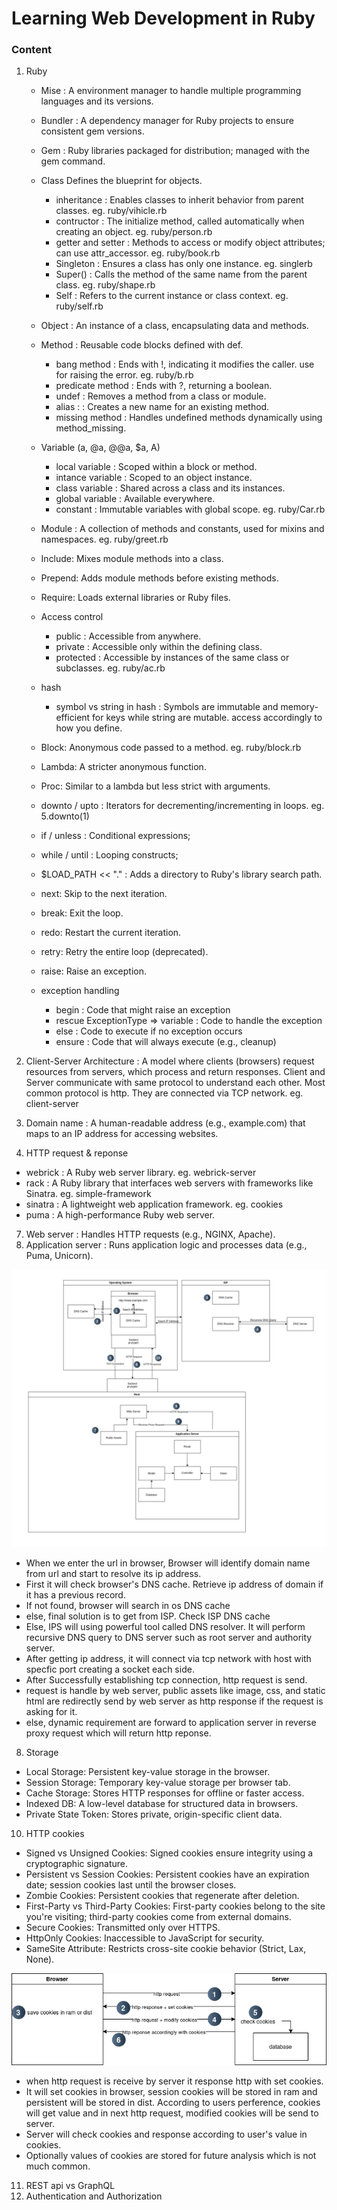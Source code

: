 # Learning Web Development in Ruby
### Content
1. Ruby
   * Mise : A environment manager to handle multiple programming languages and its versions.

   * Bundler : A dependency manager for Ruby projects to ensure consistent gem versions.

   * Gem : Ruby libraries packaged for distribution; managed with the gem command.

   * Class
      Defines the blueprint for objects.
     - inheritance : Enables classes to inherit behavior from     parent classes. eg. ruby/vihicle.rb
     - contructor : The initialize method, called automatically when creating an object. eg. ruby/person.rb
     - getter and setter : Methods to access or modify object attributes; can use attr_accessor. eg. ruby/book.rb
     - Singleton :  Ensures a class has only one instance. eg. singlerb
     - Super() : Calls the method of the same name from the parent class. eg. ruby/shape.rb
     - Self : Refers to the current instance or class context. eg. ruby/self.rb

   * Object : An instance of a class, encapsulating data and methods.

   * Method : Reusable code blocks defined with def.
     - bang method : Ends with !, indicating it modifies the caller. use for raising the error. eg. ruby/b.rb
     - predicate method : Ends with ?, returning a boolean.
     - undef : Removes a method from a class or module.
     - alias : : Creates a new name for an existing method.
     - missing method : Handles undefined methods dynamically using method_missing.

   * Variable (a, @a, @@a, $a, A)
     - local variable : Scoped within a block or method.
     - intance variable : Scoped to an object instance.
     - class variable : Shared across a class and its instances.
     - global variable : Available everywhere.
     - constant : Immutable variables with global scope.
     eg. ruby/Car.rb

   * Module : A collection of methods and constants, used for mixins and namespaces. eg. ruby/greet.rb

   * Include: Mixes module methods into a class.
   * Prepend: Adds module methods before existing methods.
   * Require: Loads external libraries or Ruby files.

   * Access control
     - public : Accessible from anywhere.
     - private : Accessible only within the defining class.
     - protected : Accessible by instances of the same class or subclasses.
     eg. ruby/ac.rb

   * hash
     - symbol vs string in hash : Symbols are immutable and memory-efficient for keys while string are mutable. access accordingly to how you define.
   
   * Block: Anonymous code passed to a method. eg. ruby/block.rb
   * Lambda: A stricter anonymous function.
   * Proc: Similar to a lambda but less strict with arguments.

   * downto / upto : Iterators for decrementing/incrementing in loops. eg. 5.downto(1)
   * if / unless : Conditional expressions;
   * while / until : Looping constructs; 
   * $LOAD_PATH << "." : Adds a directory to Ruby's library search path.
   * next: Skip to the next iteration.
   * break: Exit the loop.
   * redo: Restart the current iteration.
   * retry: Retry the entire loop (deprecated).
   * raise: Raise an exception.

   * exception handling
     - begin : Code that might raise an exception
     - rescue ExceptionType => variable : Code to handle the exception
     - else : Code to execute if no exception occurs
     - ensure : Code that will always execute (e.g., cleanup)

3. Client-Server Architecture : A model where clients (browsers) request resources from servers, which process and return responses. Client and Server communicate with same protocol to understand each other. Most common protocol is http. They are connected via TCP network. eg. client-server

4. Domain name : A human-readable address (e.g., example.com) that maps to an IP address for accessing websites.

5. HTTP request & reponse
  * webrick : A Ruby web server library. eg. webrick-server
  * rack : A Ruby library that interfaces web servers with frameworks like Sinatra. eg. simple-framework
  * sinatra : A lightweight web application framework. eg. cookies
  * puma : A high-performance Ruby web server.

7. Web server : Handles HTTP requests (e.g., NGINX, Apache).
8. Application server : Runs application logic and processes data (e.g., Puma, Unicorn).

<img src="diagrams/full_client-server_architecture.png" alt="My Local Image"/>

   * When we enter the url in browser, Browser will identify domain name from url and start to resolve its ip address. 
   * First it will check browser's DNS cache. Retrieve ip address of domain if it has a previous record.
   * If not found, browser will search in os DNS cache
   * else, final solution is to get from ISP. Check ISP DNS cache
   * Else, IPS will using powerful tool called DNS resolver. It will perform recursive DNS query to DNS server such as root server and authority server.
   * After getting ip address, it will connect via tcp network with host with specfic port creating a socket each side.
   * After Successfully establishing tcp connection, http request is send.
   * request is handle by web server, public assets like image, css, and static html are redirectly send by web server as http response if the request is asking for it.
   * else, dynamic requirement are forward to application server in reverse proxy request which will return http reponse. 

8. Storage
  * Local Storage: Persistent key-value storage in the browser.
  * Session Storage: Temporary key-value storage per browser tab.
  * Cache Storage: Stores HTTP responses for offline or faster access.
  * Indexed DB: A low-level database for structured data in browsers.
  * Private State Token: Stores private, origin-specific client data.

10. HTTP cookies
  * Signed vs Unsigned Cookies: Signed cookies ensure integrity using a cryptographic signature.
  * Persistent vs Session Cookies: Persistent cookies have an expiration date; session cookies last until the browser closes.
  * Zombie Cookies: Persistent cookies that regenerate after deletion.
  * First-Party vs Third-Party Cookies: First-party cookies belong to the site you're visiting; third-party cookies come from external domains.
  * Secure Cookies: Transmitted only over HTTPS.
  * HttpOnly Cookies: Inaccessible to JavaScript for security.
  * SameSite Attribute: Restricts cross-site cookie behavior (Strict, Lax, None).
  <img src="diagrams/cookies.png" alt="My Local Image"/>

  * when http request is receive by server it response http with set cookies.
  * It will set cookies in browser, session cookies will be stored in ram and persistent will be stored in dist. According to users perference, cookies will get value and in next http request, modified cookies will be send to server.
  * Server will check cookies and response according to user's value in cookies.
  * Optionally values of cookies are stored for future analysis which is not much common.

11. REST api vs GraphQL
12. Authentication and Authorization
